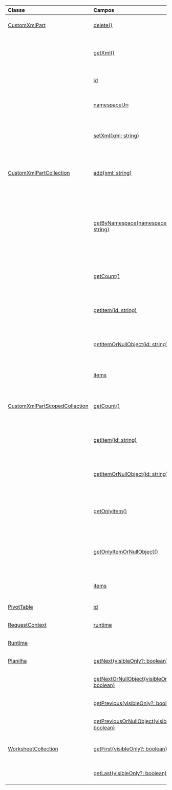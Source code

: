 | Classe | Campos | Descrição |
|:---|:---|:---|
|[CustomXmlPart](/javascript/api/excel/excel.customxmlpart)|[delete()](/javascript/api/excel/excel.customxmlpart#delete--)|Exclui a parte XML personalizada.|
||[getXml()](/javascript/api/excel/excel.customxmlpart#getxml--)|Obtém o conteúdo XML completo da parte XML personalizada.|
||[id](/javascript/api/excel/excel.customxmlpart#id)|A ID da parte XML personalizada.|
||[namespaceUri](/javascript/api/excel/excel.customxmlpart#namespaceuri)|URI do namespace da parte XML personalizada.|
||[setXml(xml: string)](/javascript/api/excel/excel.customxmlpart#setxml-xml-)|Define o conteúdo XML completo da parte XML personalizada.|
|[CustomXmlPartCollection](/javascript/api/excel/excel.customxmlpartcollection)|[add(xml: string)](/javascript/api/excel/excel.customxmlpartcollection#add-xml-)|Adiciona uma nova parte XML personalizada à pasta de trabalho.|
||[getByNamespace(namespaceUri: string)](/javascript/api/excel/excel.customxmlpartcollection#getbynamespace-namespaceuri-)|Obtém uma nova coleção com escopo de partes XML personalizadas cujos namespaces correspondem ao namespace especificado.|
||[getCount()](/javascript/api/excel/excel.customxmlpartcollection#getcount--)|Obtém o número de partes XML personalizadas na coleção.|
||[getItem(id: string)](/javascript/api/excel/excel.customxmlpartcollection#getitem-id-)|Obtém uma parte XML personalizada com base em sua ID.|
||[getItemOrNullObject(id: string)](/javascript/api/excel/excel.customxmlpartcollection#getitemornullobject-id-)|Obtém uma parte XML personalizada com base em sua ID.|
||[items](/javascript/api/excel/excel.customxmlpartcollection#items)|Obtém os itens filhos carregados nesta coleção.|
|[CustomXmlPartScopedCollection](/javascript/api/excel/excel.customxmlpartscopedcollection)|[getCount()](/javascript/api/excel/excel.customxmlpartscopedcollection#getcount--)|Obtém o número de partes CustomXML nesta coleção.|
||[getItem(id: string)](/javascript/api/excel/excel.customxmlpartscopedcollection#getitem-id-)|Obtém uma parte XML personalizada com base em sua ID.|
||[getItemOrNullObject(id: string)](/javascript/api/excel/excel.customxmlpartscopedcollection#getitemornullobject-id-)|Obtém uma parte XML personalizada com base em sua ID.|
||[getOnlyItem()](/javascript/api/excel/excel.customxmlpartscopedcollection#getonlyitem--)|Se o conjunto contiver exatamente um item, esse método o retornará.|
||[getOnlyItemOrNullObject()](/javascript/api/excel/excel.customxmlpartscopedcollection#getonlyitemornullobject--)|Se o conjunto contiver exatamente um item, esse método o retornará.|
||[items](/javascript/api/excel/excel.customxmlpartscopedcollection#items)|Obtém os itens filhos carregados nesta coleção.|
|[PivotTable](/javascript/api/excel/excel.pivottable)|[id](/javascript/api/excel/excel.pivottable#id)|ID da tabela dinâmica.|
|[RequestContext](/javascript/api/excel/excel.requestcontext)|[runtime](/javascript/api/excel/excel.requestcontext#runtime)|[Conjunto de api: ExcelApi 1.5]|
|[Runtime](/javascript/api/excel/excel.runtime)||[Pasta de trabalho](/javascript/api/excel/excel.workbook)|[customXmlParts](/javascript/api/excel/excel.workbook#customxmlparts)|Representa a coleção de partes XML personalizadas contidas nesta workbook.|
|[Planilha](/javascript/api/excel/excel.worksheet)|[getNext(visibleOnly?: boolean)](/javascript/api/excel/excel.worksheet#getnext-visibleonly-)|Obtém a planilha que segue esta.|
||[getNextOrNullObject(visibleOnly?: boolean)](/javascript/api/excel/excel.worksheet#getnextornullobject-visibleonly-)|Obtém a planilha que segue esta.|
||[getPrevious(visibleOnly?: boolean)](/javascript/api/excel/excel.worksheet#getprevious-visibleonly-)|Obtém a planilha que precede essa.|
||[getPreviousOrNullObject(visibleOnly?: boolean)](/javascript/api/excel/excel.worksheet#getpreviousornullobject-visibleonly-)|Obtém a planilha que precede essa.|
|[WorksheetCollection](/javascript/api/excel/excel.worksheetcollection)|[getFirst(visibleOnly?: boolean)](/javascript/api/excel/excel.worksheetcollection#getfirst-visibleonly-)|Obtém a primeira planilha na coleção.|
||[getLast(visibleOnly?: boolean)](/javascript/api/excel/excel.worksheetcollection#getlast-visibleonly-)|Obtém a última planilha na coleção.|
